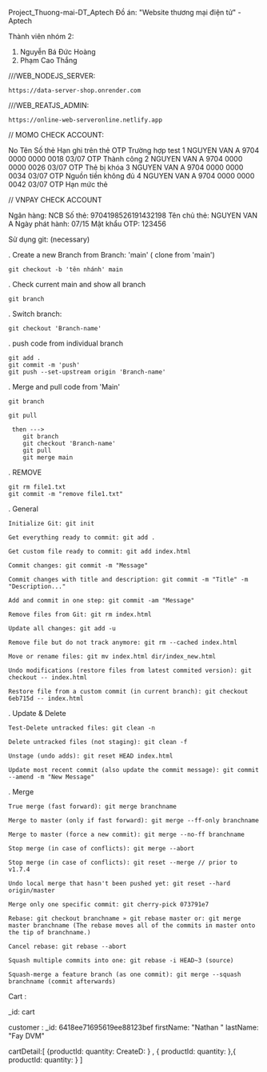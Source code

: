 Project_Thuong-mai-DT_Aptech
Đồ án: "Website thương mại điện tử" - Aptech

Thành viên nhóm 2:

1. Nguyễn Bá Đức Hoàng
2. Phạm Cao Thắng

///WEB_NODEJS_SERVER:

    https://data-server-shop.onrender.com

///WEB_REATJS_ADMIN:

    https://online-web-serveronline.netlify.app

// MOMO CHECK ACCOUNT:

No Tên Số thẻ Hạn ghi trên thẻ OTP Trường hợp test
1 NGUYEN VAN A 9704 0000 0000 0018 03/07 OTP Thành công
2 NGUYEN VAN A 9704 0000 0000 0026 03/07 OTP Thẻ bị khóa
3 NGUYEN VAN A 9704 0000 0000 0034 03/07 OTP Nguồn tiền không đủ
4 NGUYEN VAN A 9704 0000 0000 0042 03/07 OTP Hạn mức thẻ

// VNPAY CHECK ACCOUNT

Ngân hàng: NCB
Số thẻ: 9704198526191432198
Tên chủ thẻ: NGUYEN VAN A
Ngày phát hành: 07/15
Mật khẩu OTP: 123456

Sử dụng git: (necessary)

. Create a new Branch from Branch: 'main' ( clone from 'main')

    git checkout -b 'tên nhánh' main

. Check current main and show all branch

    git branch

. Switch branch:

    git checkout 'Branch-name'

. push code from individual branch

    git add .
    git commit -m 'push'
    git push --set-upstream origin 'Branch-name'

. Merge and pull code from 'Main'

    git branch

    git pull

     then --->
        git branch
        git checkout 'Branch-name'
        git pull
        git merge main

. REMOVE

    git rm file1.txt
    git commit -m "remove file1.txt"

. General

    Initialize Git: git init

    Get everything ready to commit: git add .

    Get custom file ready to commit: git add index.html

    Commit changes: git commit -m "Message"

    Commit changes with title and description: git commit -m "Title" -m "Description..."

    Add and commit in one step: git commit -am "Message"

    Remove files from Git: git rm index.html

    Update all changes: git add -u

    Remove file but do not track anymore: git rm --cached index.html

    Move or rename files: git mv index.html dir/index_new.html

    Undo modifications (restore files from latest commited version): git checkout -- index.html

    Restore file from a custom commit (in current branch): git checkout 6eb715d -- index.html

. Update & Delete

    Test-Delete untracked files: git clean -n

    Delete untracked files (not staging): git clean -f

    Unstage (undo adds): git reset HEAD index.html

    Update most recent commit (also update the commit message): git commit --amend -m "New Message"

. Merge

    True merge (fast forward): git merge branchname

    Merge to master (only if fast forward): git merge --ff-only branchname

    Merge to master (force a new commit): git merge --no-ff branchname

    Stop merge (in case of conflicts): git merge --abort

    Stop merge (in case of conflicts): git reset --merge // prior to v1.7.4

    Undo local merge that hasn't been pushed yet: git reset --hard origin/master

    Merge only one specific commit: git cherry-pick 073791e7

    Rebase: git checkout branchname » git rebase master or: git merge master branchname (The rebase moves all of the commits in master onto the tip of branchname.)

    Cancel rebase: git rebase --abort

    Squash multiple commits into one: git rebase -i HEAD~3 (source)

    Squash-merge a feature branch (as one commit): git merge --squash branchname (commit afterwards)

Cart :

\_id: cart

customer :
\_id: 6418ee71695619ee88123bef
firstName: "Nathan "
lastName: "Fay DVM"

cartDetail:[
{productId:
quantity:
CreateD:
}
,
{
productId:
quantity:
},{
productId:
quantity:
}
]
